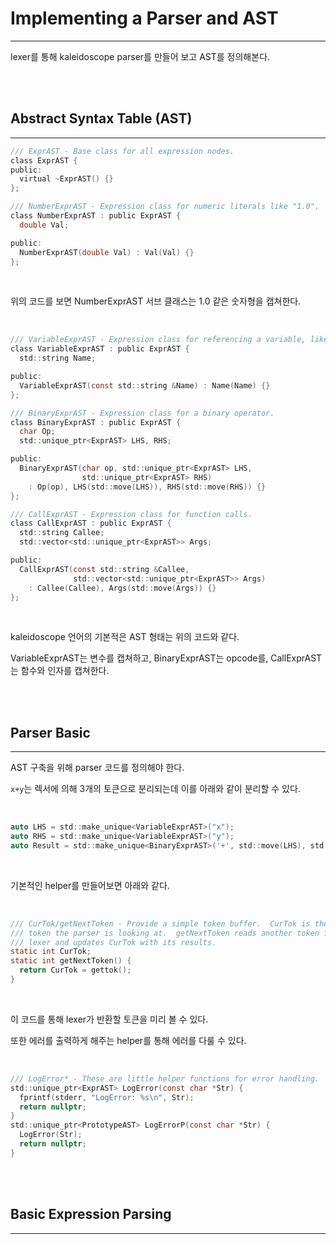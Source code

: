 # Implementing a Parser and AST
---

lexer를 통해 kaleidoscope parser를 만들어 보고 AST를 정의해본다.

<br><br>

## Abstract Syntax Table (AST)
---


```c
/// ExprAST - Base class for all expression nodes.
class ExprAST {
public:
  virtual ~ExprAST() {}
};

/// NumberExprAST - Expression class for numeric literals like "1.0".
class NumberExprAST : public ExprAST {
  double Val;

public:
  NumberExprAST(double Val) : Val(Val) {}
};
```

<br>

위의 코드를 보면 NumberExprAST 서브 클래스는 1.0 같은 숫자형을 캡쳐한다.

<br>

```c
/// VariableExprAST - Expression class for referencing a variable, like "a".
class VariableExprAST : public ExprAST {
  std::string Name;

public:
  VariableExprAST(const std::string &Name) : Name(Name) {}
};

/// BinaryExprAST - Expression class for a binary operator.
class BinaryExprAST : public ExprAST {
  char Op;
  std::unique_ptr<ExprAST> LHS, RHS;

public:
  BinaryExprAST(char op, std::unique_ptr<ExprAST> LHS,
                std::unique_ptr<ExprAST> RHS)
    : Op(op), LHS(std::move(LHS)), RHS(std::move(RHS)) {}
};

/// CallExprAST - Expression class for function calls.
class CallExprAST : public ExprAST {
  std::string Callee;
  std::vector<std::unique_ptr<ExprAST>> Args;

public:
  CallExprAST(const std::string &Callee,
              std::vector<std::unique_ptr<ExprAST>> Args)
    : Callee(Callee), Args(std::move(Args)) {}
};
```

<br>

kaleidoscope 언어의 기본적은 AST 형태는 위의 코드와 같다.

VariableExprAST는 변수를 캡쳐하고, BinaryExprAST는 opcode를, CallExprAST는 함수와 인자를 캡쳐한다.

<br><br>

## Parser Basic
---

AST 구축을 위해 parser 코드를 정의해야 한다.

```x+y```는 렉서에 의해 3개의 토큰으로 분리되는데 이를 아래와 같이 분리할 수 있다.

<br>

```c
auto LHS = std::make_unique<VariableExprAST>("x");
auto RHS = std::make_unique<VariableExprAST>("y");
auto Result = std::make_unique<BinaryExprAST>('+', std::move(LHS), std::move(RHS));
```

<br>

기본적인 helper를 만들어보면 아래와 같다.

<br>

```c
/// CurTok/getNextToken - Provide a simple token buffer.  CurTok is the current
/// token the parser is looking at.  getNextToken reads another token from the
/// lexer and updates CurTok with its results.
static int CurTok;
static int getNextToken() {
  return CurTok = gettok();
}
```

<br>

이 코드를 통해 lexer가 반환할 토큰을 미리 볼 수 있다.

또한 에러를 출력하게 해주는 helper를 통해 에러를 다룰 수 있다.

<br>

```c
/// LogError* - These are little helper functions for error handling.
std::unique_ptr<ExprAST> LogError(const char *Str) {
  fprintf(stderr, "LogError: %s\n", Str);
  return nullptr;
}
std::unique_ptr<PrototypeAST> LogErrorP(const char *Str) {
  LogError(Str);
  return nullptr;
}
```

<br><br>

## Basic Expression Parsing
---



